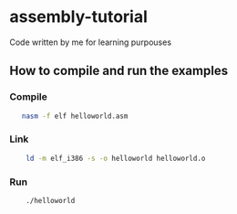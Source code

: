 # assembly-tutorial
Code written by me for learning purpouses

## How to compile and run the examples

### Compile
 ```bash
    nasm -f elf helloworld.asm
```

### Link
```bash
    ld -m elf_i386 -s -o helloworld helloworld.o
```

### Run
```bash
    ./helloworld
```
